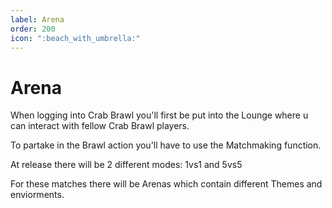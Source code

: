 ```yaml
---
label: Arena
order: 200
icon: ":beach_with_umbrella:"
---
```


# Arena

When logging into Crab Brawl you'll first be put into the Lounge where u can interact with fellow Crab Brawl players.

To partake in the Brawl action you'll have to use the Matchmaking function.

At release there will be 2 different modes: 1vs1 and 5vs5

For these matches there will be Arenas which contain different Themes and enviorments.
